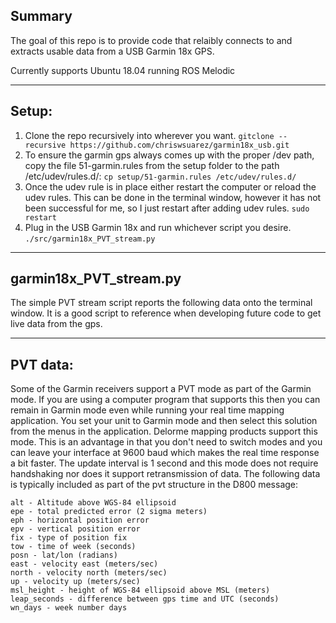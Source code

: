 ## Summary

The goal of this repo is to provide code that relaibly connects to and extracts usable data from a USB Garmin 18x GPS.

Currently supports Ubuntu 18.04 running ROS Melodic

---------

## Setup:

1. Clone the repo recursively into wherever you want. 
`gitclone --recursive https://github.com/chriswsuarez/garmin18x_usb.git`
2. To ensure the garmin gps always comes up with the proper /dev path, copy the file 51-garmin.rules from the setup folder to the path /etc/udev/rules.d/: 
`cp setup/51-garmin.rules /etc/udev/rules.d/`
3. Once the udev rule is in place either restart the computer or reload the udev rules.  This can be done in the terminal window, however it has not been successful for me, so I just restart after adding udev rules.
`sudo restart`
4. Plug in the USB Garmin 18x and run whichever script you desire. 
`./src/garmin18x_PVT_stream.py`

---------

## garmin18x_PVT_stream.py

The simple PVT stream script reports the following data onto the terminal window.  It is a good script to reference when developing future code to get live data from the gps.

---------

## PVT data:

Some of the Garmin receivers support a PVT mode as part of the Garmin mode. If you are using a computer program that supports this then you can remain in Garmin mode even while running your real time mapping application. You set your unit to Garmin mode and then select this solution from the menus in the application. Delorme mapping products support this mode. This is an advantage in that you don't need to switch modes and you can leave your interface at 9600 baud which makes the real time response a bit faster. The update interval is 1 second and this mode does not require handshaking nor does it support retransmission of data. The following data is typically included as part of the pvt structure in the D800 message:

    alt - Altitude above WGS-84 ellipsoid
    epe - total predicted error (2 sigma meters)
    eph - horizontal position error
    epv - vertical position error
    fix - type of position fix
    tow - time of week (seconds)
    posn - lat/lon (radians)
    east - velocity east (meters/sec)
    north - velocity north (meters/sec)
    up - velocity up (meters/sec)
    msl_height - height of WGS-84 ellipsoid above MSL (meters)
    leap_seconds - difference between gps time and UTC (seconds)
    wn_days - week number days
